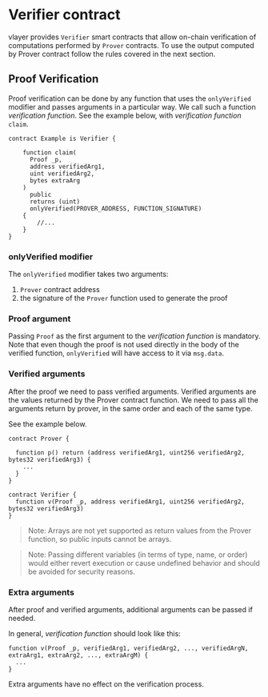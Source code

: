 # Verifier contract
vlayer provides `Verifier` smart contracts that allow on-chain verification of computations performed by `Prover` contracts. To use the output computed by Prover contract follow the rules covered in the next section.

## Proof Verification 
Proof verification can be done by any function that uses the `onlyVerified` modifier and passes arguments in a particular way. We call such a function *verification function*. See the example below, with *verification function* `claim`.

```solidity
contract Example is Verifier {

    function claim(
      Proof _p, 
      address verifiedArg1, 
      uint verifiedArg2, 
      bytes extraArg
    ) 
      public 
      returns (uint)
      onlyVerified(PROVER_ADDRESS, FUNCTION_SIGNATURE) 
    {
        //...
    }
}
```

### onlyVerified modifier
The `onlyVerified` modifier takes two arguments:
1. `Prover` contract address 
2. the signature of the `Prover` function used to generate the proof

### Proof argument
Passing `Proof` as the first argument to the *verification function* is mandatory. Note that even though the proof is not used directly in the body of the verified function, `onlyVerified` will have access to it via `msg.data`.

### Verified arguments
After the proof we need to pass verified arguments. Verified arguments are the values returned by the Prover contract function. We need to pass all the arguments return by prover, in the same order and each of the same type.

See the example below.

```solidity
contract Prover {

  function p() return (address verifiedArg1, uint256 verifiedArg2, bytes32 verifiedArg3) {
    ...
  }
}

contract Verifier {
  function v(Proof _p, address verifiedArg1, uint256 verifiedArg2, bytes32 verifiedArg3) 
}

```

> Note: Arrays are not yet supported as return values from the Prover function, so public inputs cannot be arrays. 

> Note: Passing different variables (in terms of type, name, or order) would either revert execution or cause undefined behavior and should be avoided for security reasons.


### Extra arguments
After proof and verified arguments, additional arguments can be passed if needed.

In general, *verification function* should look like this:
```solidity
function v(Proof _p, verifiedArg1, verifiedArg2, ..., verifiedArgN, extraArg1, extraArg2, ..., extraArgM) {
  ...
}
```

Extra arguments have no effect on the verification process.